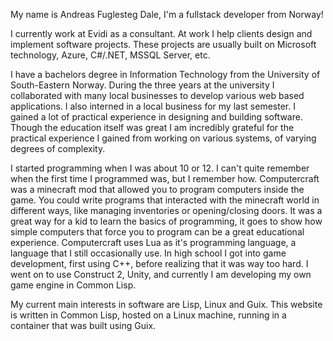 My name is Andreas Fuglesteg Dale, I'm a fullstack developer from Norway!

I currently work at Evidi as a consultant. At work I help clients design
and implement software projects. These projects are usually built on
Microsoft technology, Azure, C#/.NET, MSSQL Server, etc.
    
I have a bachelors degree in Information Technology from 
the University of South-Eastern Norway.
During the three years at the university I collaborated with many local
businesses to develop various web based applications. I also interned
in a local business for my last semester. I gained a lot of practical
experience in designing and building software. Though the education itself
was great I am incredibly grateful for the practical experience I gained
from working on various systems, of varying degrees of complexity.
    
I started programming when I was about 10 or 12. I can't quite remember 
when the first time I programmed was, but
I remember how. Computercraft was a minecraft mod that allowed you to
program computers inside the game. You could write programs that
interacted with the minecraft world in different ways, 
like managing inventories or
opening/closing doors. It was a great way for a kid to learn the basics
of programming, it goes to show how simple computers that force you to
program can be a great educational experience. Computercraft uses Lua as it's
programming language, a language that I still occasionally use.
In high school I got into game development, first using C++, before realizing
that it was way too hard. I went on to use Construct 2, Unity, and currently
I am developing my own game engine in Common Lisp.

My current main interests in software are Lisp,
Linux and Guix. This website is written in Common Lisp,
hosted on a Linux machine, running in a container that was built using Guix.
    
